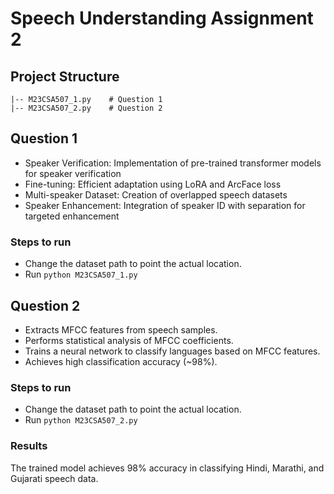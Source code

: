 # Speech Understanding Assignment 2

## Project Structure
```
|-- M23CSA507_1.py    # Question 1
|-- M23CSA507_2.py    # Question 2
```

## Question 1

- Speaker Verification: Implementation of pre-trained transformer models for speaker verification
- Fine-tuning: Efficient adaptation using LoRA and ArcFace loss
- Multi-speaker Dataset: Creation of overlapped speech datasets
- Speaker Enhancement: Integration of speaker ID with separation for targeted enhancement

### Steps to run
- Change the dataset path to point the actual location.
- Run `python M23CSA507_1.py`

## Question 2

- Extracts MFCC features from speech samples.
- Performs statistical analysis of MFCC coefficients.
- Trains a neural network to classify languages based on MFCC features.
- Achieves high classification accuracy (~98%).

### Steps to run
- Change the dataset path to point the actual location.
- Run `python M23CSA507_2.py`

### Results
The trained model achieves 98% accuracy in classifying Hindi, Marathi, and Gujarati speech data.

